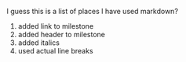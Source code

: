 I guess this is a list of places I have used markdown?
1. added link to milestone
2. added header to milestone
3. added italics
4. used actual line breaks